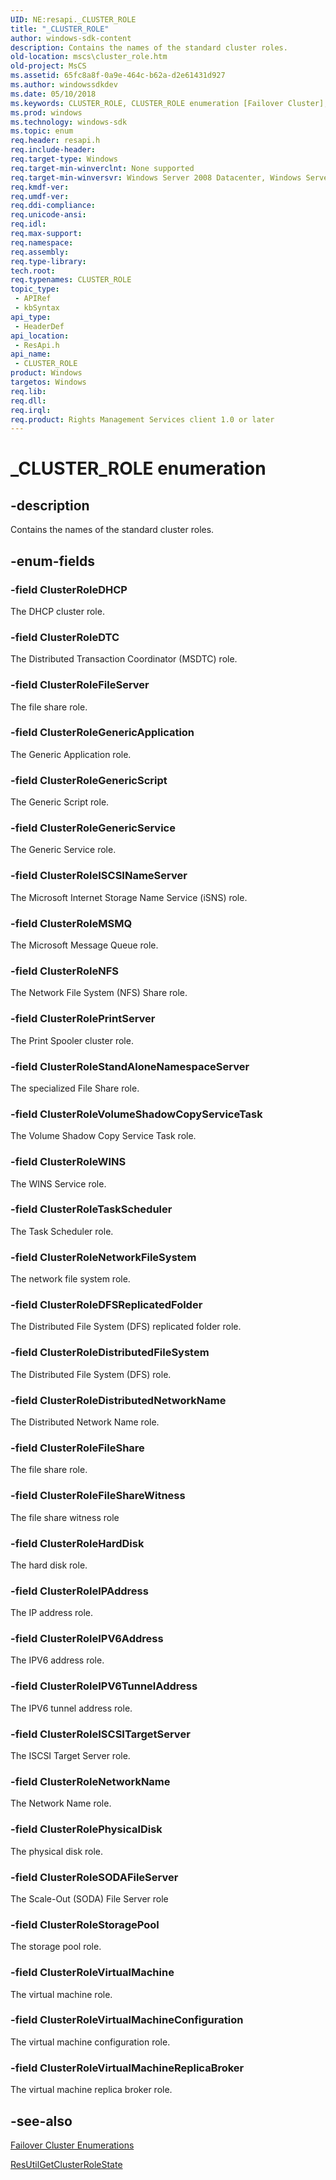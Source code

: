 ```yaml
---
UID: NE:resapi._CLUSTER_ROLE
title: "_CLUSTER_ROLE"
author: windows-sdk-content
description: Contains the names of the standard cluster roles.
old-location: mscs\cluster_role.htm
old-project: MsCS
ms.assetid: 65fc8a8f-0a9e-464c-b62a-d2e61431d927
ms.author: windowssdkdev
ms.date: 05/10/2018
ms.keywords: CLUSTER_ROLE, CLUSTER_ROLE enumeration [Failover Cluster], ClusterRoleDFSReplicatedFolder, ClusterRoleDHCP, ClusterRoleDTC, ClusterRoleDistributedFileSystem, ClusterRoleDistributedNetworkName, ClusterRoleFileServer, ClusterRoleFileShare, ClusterRoleFileShareWitness, ClusterRoleGenericApplication, ClusterRoleGenericScript, ClusterRoleGenericService, ClusterRoleHardDisk, ClusterRoleIPAddress, ClusterRoleIPV6Address, ClusterRoleIPV6TunnelAddress, ClusterRoleISCSINameServer, ClusterRoleISCSITargetServer, ClusterRoleMSMQ, ClusterRoleNFS, ClusterRoleNetworkFileSystem, ClusterRoleNetworkName, ClusterRolePhysicalDisk, ClusterRolePrintServer, ClusterRoleSODAFileServer, ClusterRoleStandAloneNamespaceServer, ClusterRoleStoragePool, ClusterRoleTaskScheduler, ClusterRoleVirtualMachine, ClusterRoleVirtualMachineConfiguration, ClusterRoleVirtualMachineReplicaBroker, ClusterRoleVolumeShadowCopyServiceTask, ClusterRoleWINS, _CLUSTER_ROLE, mscs.cluster_role, resapi/CLUSTER_ROLE, resapi/ClusterRoleDFSReplicatedFolder, resapi/ClusterRoleDHCP, resapi/ClusterRoleDTC, resapi/ClusterRoleDistributedFileSystem, resapi/ClusterRoleDistributedNetworkName, resapi/ClusterRoleFileServer, resapi/ClusterRoleFileShare, resapi/ClusterRoleFileShareWitness, resapi/ClusterRoleGenericApplication, resapi/ClusterRoleGenericScript, resapi/ClusterRoleGenericService, resapi/ClusterRoleHardDisk, resapi/ClusterRoleIPAddress, resapi/ClusterRoleIPV6Address, resapi/ClusterRoleIPV6TunnelAddress, resapi/ClusterRoleISCSINameServer, resapi/ClusterRoleISCSITargetServer, resapi/ClusterRoleMSMQ, resapi/ClusterRoleNFS, resapi/ClusterRoleNetworkFileSystem, resapi/ClusterRoleNetworkName, resapi/ClusterRolePhysicalDisk, resapi/ClusterRolePrintServer, resapi/ClusterRoleSODAFileServer, resapi/ClusterRoleStandAloneNamespaceServer, resapi/ClusterRoleStoragePool, resapi/ClusterRoleTaskScheduler, resapi/ClusterRoleVirtualMachine, resapi/ClusterRoleVirtualMachineConfiguration, resapi/ClusterRoleVirtualMachineReplicaBroker, resapi/ClusterRoleVolumeShadowCopyServiceTask, resapi/ClusterRoleWINS
ms.prod: windows
ms.technology: windows-sdk
ms.topic: enum
req.header: resapi.h
req.include-header: 
req.target-type: Windows
req.target-min-winverclnt: None supported
req.target-min-winversvr: Windows Server 2008 Datacenter, Windows Server 2008 Enterprise
req.kmdf-ver: 
req.umdf-ver: 
req.ddi-compliance: 
req.unicode-ansi: 
req.idl: 
req.max-support: 
req.namespace: 
req.assembly: 
req.type-library: 
tech.root: 
req.typenames: CLUSTER_ROLE
topic_type:
 - APIRef
 - kbSyntax
api_type:
 - HeaderDef
api_location:
 - ResApi.h
api_name:
 - CLUSTER_ROLE
product: Windows
targetos: Windows
req.lib: 
req.dll: 
req.irql: 
req.product: Rights Management Services client 1.0 or later
---
```


# _CLUSTER_ROLE enumeration


## -description


Contains the names of the standard cluster roles.


## -enum-fields




### -field ClusterRoleDHCP

The DHCP cluster role.


### -field ClusterRoleDTC

The Distributed Transaction Coordinator (MSDTC) role.


### -field ClusterRoleFileServer

The file share role.


### -field ClusterRoleGenericApplication

The Generic Application role.


### -field ClusterRoleGenericScript

The Generic Script role.


### -field ClusterRoleGenericService

The Generic Service role.


### -field ClusterRoleISCSINameServer

The Microsoft Internet Storage Name Service (iSNS) role.


### -field ClusterRoleMSMQ

The Microsoft Message Queue role.


### -field ClusterRoleNFS

The Network File System (NFS) Share role.


### -field ClusterRolePrintServer

The Print Spooler cluster role.


### -field ClusterRoleStandAloneNamespaceServer

The specialized File Share role.


### -field ClusterRoleVolumeShadowCopyServiceTask

The Volume Shadow Copy Service Task role.


### -field ClusterRoleWINS

The WINS Service role.


### -field ClusterRoleTaskScheduler

The Task Scheduler role.


### -field ClusterRoleNetworkFileSystem

The network file system role.


### -field ClusterRoleDFSReplicatedFolder

The Distributed File System (DFS) replicated folder role.


### -field ClusterRoleDistributedFileSystem

The Distributed File System (DFS) role.


### -field ClusterRoleDistributedNetworkName

The Distributed Network Name role.


### -field ClusterRoleFileShare

The file share role.


### -field ClusterRoleFileShareWitness

The file share witness role


### -field ClusterRoleHardDisk

The hard disk role.


### -field ClusterRoleIPAddress

The IP address role.


### -field ClusterRoleIPV6Address

The IPV6 address role.


### -field ClusterRoleIPV6TunnelAddress

The IPV6 tunnel address role.


### -field ClusterRoleISCSITargetServer

The ISCSI Target Server role.


### -field ClusterRoleNetworkName

The Network Name role.


### -field ClusterRolePhysicalDisk

The physical disk role.


### -field ClusterRoleSODAFileServer

The Scale-Out (SODA) File Server role


### -field ClusterRoleStoragePool

The storage pool role.


### -field ClusterRoleVirtualMachine

The virtual machine role.


### -field ClusterRoleVirtualMachineConfiguration

The virtual machine configuration role.


### -field ClusterRoleVirtualMachineReplicaBroker

The virtual machine replica broker role.


## -see-also




<a href="https://msdn.microsoft.com/546071de-1067-4b47-b862-668be976e563">Failover Cluster Enumerations</a>



<a href="https://msdn.microsoft.com/582992ca-9381-4673-8fe8-835b50047f51">ResUtilGetClusterRoleState</a>
 

 

